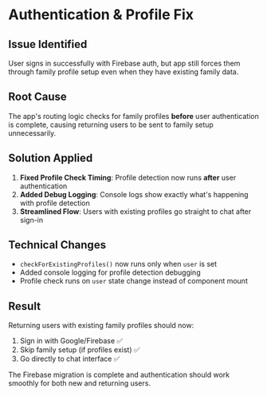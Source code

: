 # Authentication & Profile Fix

## Issue Identified
User signs in successfully with Firebase auth, but app still forces them through family profile setup even when they have existing family data.

## Root Cause
The app's routing logic checks for family profiles **before** user authentication is complete, causing returning users to be sent to family setup unnecessarily.

## Solution Applied
1. **Fixed Profile Check Timing**: Profile detection now runs **after** user authentication
2. **Added Debug Logging**: Console logs show exactly what's happening with profile detection
3. **Streamlined Flow**: Users with existing profiles go straight to chat after sign-in

## Technical Changes
- `checkForExistingProfiles()` now runs only when `user` is set
- Added console logging for profile detection debugging
- Profile check runs on `user` state change instead of component mount

## Result
Returning users with existing family profiles should now:
1. Sign in with Google/Firebase ✅
2. Skip family setup (if profiles exist) ✅  
3. Go directly to chat interface ✅

The Firebase migration is complete and authentication should work smoothly for both new and returning users.